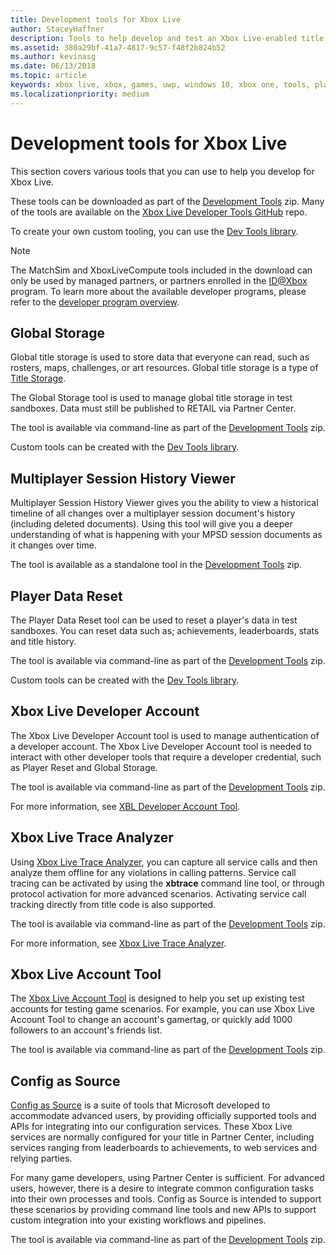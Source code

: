 ```yaml
---
title: Development tools for Xbox Live
author: StaceyHaffner
description: Tools to help develop and test an Xbox Live-enabled title.
ms.assetid: 380a29bf-41a7-4817-9c57-f48f2b824b52
ms.author: kevinasg
ms.date: 06/13/2018
ms.topic: article
keywords: xbox live, xbox, games, uwp, windows 10, xbox one, tools, player reset, live trace analyzer, LTA, xbox live account tool
ms.localizationpriority: medium
---
```


# Development tools for Xbox Live

This section covers various tools that you can use to help you develop for Xbox Live.

These tools can be downloaded as part of the [Development Tools](https://aka.ms/xboxliveuwptools) zip.
Many of the tools are available on the [Xbox Live Developer Tools GitHub](https://github.com/Microsoft/xbox-live-developer-tools) repo.

To create your own custom tooling, you can use the [Dev Tools library](https://www.nuget.org/packages/Microsoft.Xbox.Services.DevTools).

> [!NOTE]
> The MatchSim and XboxLiveCompute tools included in the download can only be used by managed partners, or partners enrolled in the [ID@Xbox](https://www.xbox.com/Developers/id) program. To learn more about the available developer programs, please refer to the [developer program overview](https://docs.microsoft.com/windows/uwp/xbox-live/developer-program-overview).


## Global Storage

Global title storage is used to store data that everyone can read, such as rosters, maps, challenges, or art resources.
Global title storage is a type of [Title Storage](../storage-platform/xbox-live-title-storage/xbox-live-title-storage.md).

The Global Storage tool is used to manage global title storage in test sandboxes.
Data must still be published to RETAIL via Partner Center.

The tool is available via command-line as part of the [Development Tools](https://aka.ms/xboxliveuwptools) zip.

Custom tools can be created with the [Dev Tools library](https://www.nuget.org/packages/Microsoft.Xbox.Services.DevTools).


## Multiplayer Session History Viewer

Multiplayer Session History Viewer gives you the ability to view a historical timeline of all changes over a multiplayer session document's history (including deleted documents).
Using this tool will give you a deeper understanding of what is happening with your MPSD session documents as it changes over time.

The tool is available as a standalone tool in the [Development Tools](https://aka.ms/xboxliveuwptools) zip.


## Player Data Reset

The Player Data Reset tool can be used to reset a player's data in test sandboxes.
You can reset data such as; achievements, leaderboards, stats and title history.

The tool is available via command-line as part of the [Development Tools](https://aka.ms/xboxliveuwptools) zip.

Custom tools can be created with the [Dev Tools library](https://www.nuget.org/packages/Microsoft.Xbox.Services.DevTools).


## Xbox Live Developer Account

The Xbox Live Developer Account tool is used to manage authentication of a developer account.
The Xbox Live Developer Account tool is needed to interact with other developer tools that require a developer credential, such as Player Reset and Global Storage.

The tool is available via command-line as part of the [Development Tools](https://aka.ms/xboxliveuwptools) zip.

For more information, see [XBL Developer Account Tool](xbox-live-account-tool.md).


## Xbox Live Trace Analyzer

Using [Xbox Live Trace Analyzer](analyze-service-calls.md), you can capture all service calls and then analyze them offline for any violations in calling patterns.
Service call tracing can be activated by using the **xbtrace** command line tool, or through protocol activation for more advanced scenarios.
Activating service call tracking directly from title code is also supported.

The tool is available via command-line as part of the [Development Tools](https://aka.ms/xboxliveuwptools) zip.

For more information, see [Xbox Live Trace Analyzer](analyze-service-calls.md).


## Xbox Live Account Tool  

The [Xbox Live Account Tool](xbox-live-account-tool.md) is designed to help you set up existing test accounts for testing game scenarios.
For example, you can use Xbox Live Account Tool to change an account's gamertag, or quickly add 1000 followers to an account's friends list.

The tool is available via command-line as part of the [Development Tools](https://aka.ms/xboxliveuwptools) zip.


## Config as Source

[Config as Source](https://github.com/Microsoft/xbox-live-developer-tools/blob/master/CONFIGASSOURCE.md) is a suite of tools that Microsoft developed to accommodate advanced users, by providing officially supported tools and APIs for integrating into our configuration services.
These Xbox Live services are normally configured for your title in Partner Center, including services ranging from leaderboards to achievements, to web services and relying parties.

For many game developers, using Partner Center is sufficient.
For advanced users, however, there is a desire to integrate common configuration tasks into their own processes and tools.
Config as Source is intended to support these scenarios by providing command line tools and new APIs to support custom integration into your existing workflows and pipelines.

The tool is available via command-line as part of the [Development Tools](https://aka.ms/xboxliveuwptools) zip.
